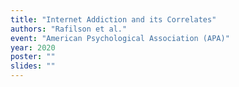```yaml
---
title: "Internet Addiction and its Correlates"
authors: "Rafilson et al."
event: "American Psychological Association (APA)"
year: 2020
poster: ""
slides: ""
---
```

